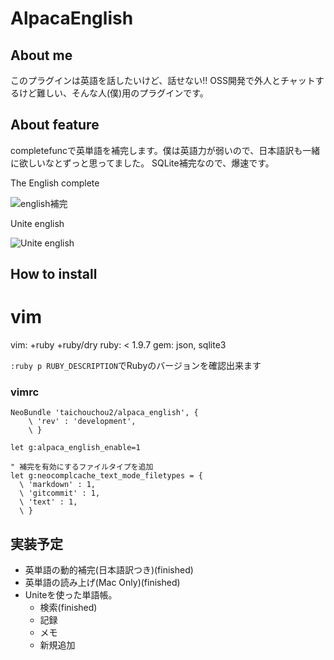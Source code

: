 # AlpacaEnglish

## About me

このプラグインは英語を話したいけど、話せない!!
OSS開発で外人とチャットするけど難しい、そんな人(僕)用のプラグインです。

## About feature

completefuncで英単語を補完します。僕は英語力が弱いので、日本語訳も一緒に欲しいなとずっと思ってました。
SQLite補完なので、爆速です。

The English complete

![english補完](http://cl.ly/image/1l1l0g272I1N/%E3%82%B9%E3%82%AF%E3%83%AA%E3%83%BC%E3%83%B3%E3%82%B7%E3%83%A7%E3%83%83%E3%83%88%202013-04-21%208.37.39.png)

Unite english

![Unite english](http://cl.ly/image/3n2u0Z2b0v3S/%E3%82%B9%E3%82%AF%E3%83%AA%E3%83%BC%E3%83%B3%E3%82%B7%E3%83%A7%E3%83%83%E3%83%88%202013-04-23%2023.38.24.png)

## How to install

vim
======
vim: +ruby +ruby/dry
ruby: < 1.9.7
gem: json, sqlite3

`:ruby p RUBY_DESCRIPTION`でRubyのバージョンを確認出来ます

### vimrc

```vim
NeoBundle 'taichouchou2/alpaca_english', {
    \ 'rev' : 'development',
    \ }

let g:alpaca_english_enable=1

" 補完を有効にするファイルタイプを追加
let g:neocomplcache_text_mode_filetypes = {
  \ 'markdown' : 1,
  \ 'gitcommit' : 1,
  \ 'text' : 1,
  \ }
```

## 実装予定

- 英単語の動的補完(日本語訳つき)(finished)
- 英単語の読み上げ(Mac Only)(finished)
- Uniteを使った単語帳。
    - 検索(finished)
    - 記録
    - メモ
    - 新規追加
